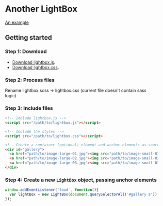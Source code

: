 Another LightBox
===

[An example][example]

Getting started
---

### Step 1: Download
- [Download lightbox.js][download-js].
- [Download lightbox.css][download-css].

### Step 2: Process files
Rename lightbox.scss -> lightbox.css (current file doesn't contain sass logic)

### Step 3: Include files

```html
<!-- Include lightbox.js -->
<script src="/path/to/lightbox.js"></script>

<!-- Include the styles -->
<script src="/path/to/lightbox.css"></script>

<!-- Create a container (optional) element and anchor elements as sources. -->
<div id="gallery">
  <a href="path/to/image-large-01.jpg"><img src="path/to/image-small-01.jpg" /></a>
  <a href="path/to/image-large-02.jpg"><img src="path/to/image-small-02.jpg" /></a>
  <a href="path/to/image-large-03.jpg"><img src="path/to/image-small-03.jpg" /></a>
</div>
```

### Step 4: Create a new `LightBox` object, passing anchor elements

```javascript
window.addEventListener('load', function(){
  var lightBox = new LightBox(document.querySelectorAll('#gallery a'));
});
```

[download-js]: https://github.com/nielsriekert/lightbox.js/tree/master/src/lightbox.js
[download-css]: https://github.com/nielsriekert/lightbox.js/tree/master/src/lightbox.scss
[example]: http://judolosser.nl/fotoalbum/avondvierdaagse/
